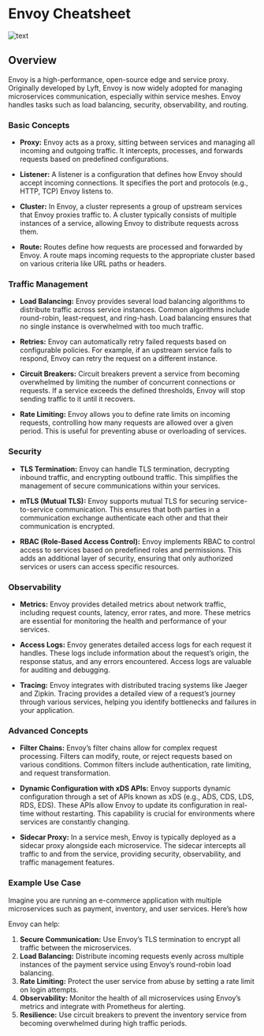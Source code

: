 # Envoy Cheatsheet

![text](https://imgur.com/iw5sG1a.png)

## **Overview**

Envoy is a high-performance, open-source edge and service proxy. Originally developed by Lyft, Envoy is now widely adopted for managing microservices communication, especially within service meshes. Envoy handles tasks such as load balancing, security, observability, and routing.

### **Basic Concepts**

- **Proxy:** Envoy acts as a proxy, sitting between services and managing all incoming and outgoing traffic. It intercepts, processes, and forwards requests based on predefined configurations.

- **Listener:** A listener is a configuration that defines how Envoy should accept incoming connections. It specifies the port and protocols (e.g., HTTP, TCP) Envoy listens to.

- **Cluster:** In Envoy, a cluster represents a group of upstream services that Envoy proxies traffic to. A cluster typically consists of multiple instances of a service, allowing Envoy to distribute requests across them.

- **Route:** Routes define how requests are processed and forwarded by Envoy. A route maps incoming requests to the appropriate cluster based on various criteria like URL paths or headers.

### **Traffic Management**

- **Load Balancing:** Envoy provides several load balancing algorithms to distribute traffic across service instances. Common algorithms include round-robin, least-request, and ring-hash. Load balancing ensures that no single instance is overwhelmed with too much traffic.

- **Retries:** Envoy can automatically retry failed requests based on configurable policies. For example, if an upstream service fails to respond, Envoy can retry the request on a different instance.

- **Circuit Breakers:** Circuit breakers prevent a service from becoming overwhelmed by limiting the number of concurrent connections or requests. If a service exceeds the defined thresholds, Envoy will stop sending traffic to it until it recovers.

- **Rate Limiting:** Envoy allows you to define rate limits on incoming requests, controlling how many requests are allowed over a given period. This is useful for preventing abuse or overloading of services.

### **Security**

- **TLS Termination:** Envoy can handle TLS termination, decrypting inbound traffic, and encrypting outbound traffic. This simplifies the management of secure communications within your services.

- **mTLS (Mutual TLS):** Envoy supports mutual TLS for securing service-to-service communication. This ensures that both parties in a communication exchange authenticate each other and that their communication is encrypted.

- **RBAC (Role-Based Access Control):** Envoy implements RBAC to control access to services based on predefined roles and permissions. This adds an additional layer of security, ensuring that only authorized services or users can access specific resources.

### **Observability**

- **Metrics:** Envoy provides detailed metrics about network traffic, including request counts, latency, error rates, and more. These metrics are essential for monitoring the health and performance of your services.

- **Access Logs:** Envoy generates detailed access logs for each request it handles. These logs include information about the request’s origin, the response status, and any errors encountered. Access logs are valuable for auditing and debugging.

- **Tracing:** Envoy integrates with distributed tracing systems like Jaeger and Zipkin. Tracing provides a detailed view of a request’s journey through various services, helping you identify bottlenecks and failures in your application.

### **Advanced Concepts**

- **Filter Chains:** Envoy’s filter chains allow for complex request processing. Filters can modify, route, or reject requests based on various conditions. Common filters include authentication, rate limiting, and request transformation.

- **Dynamic Configuration with xDS APIs:** Envoy supports dynamic configuration through a set of APIs known as xDS (e.g., ADS, CDS, LDS, RDS, EDS). These APIs allow Envoy to update its configuration in real-time without restarting. This capability is crucial for environments where services are constantly changing.

- **Sidecar Proxy:** In a service mesh, Envoy is typically deployed as a sidecar proxy alongside each microservice. The sidecar intercepts all traffic to and from the service, providing security, observability, and traffic management features.

### **Example Use Case**

Imagine you are running an e-commerce application with multiple microservices such as payment, inventory, and user services. Here’s how

 Envoy can help:

1. **Secure Communication:** Use Envoy’s TLS termination to encrypt all traffic between the microservices.
2. **Load Balancing:** Distribute incoming requests evenly across multiple instances of the payment service using Envoy’s round-robin load balancing.
3. **Rate Limiting:** Protect the user service from abuse by setting a rate limit on login attempts.
4. **Observability:** Monitor the health of all microservices using Envoy’s metrics and integrate with Prometheus for alerting.
5. **Resilience:** Use circuit breakers to prevent the inventory service from becoming overwhelmed during high traffic periods.
